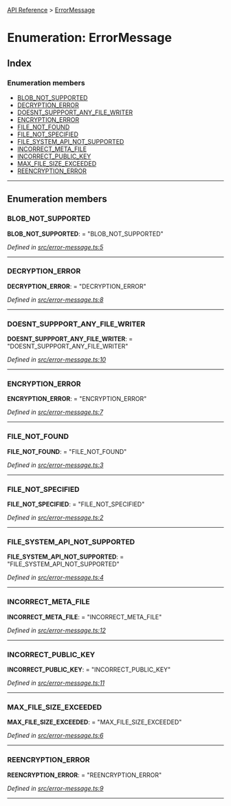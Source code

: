 [API Reference](../README.md) > [ErrorMessage](../enums/errormessage.md)

# Enumeration: ErrorMessage

## Index

### Enumeration members

* [BLOB_NOT_SUPPORTED](errormessage.md#blob_not_supported)
* [DECRYPTION_ERROR](errormessage.md#decryption_error)
* [DOESNT_SUPPPORT_ANY_FILE_WRITER](errormessage.md#doesnt_suppport_any_file_writer)
* [ENCRYPTION_ERROR](errormessage.md#encryption_error)
* [FILE_NOT_FOUND](errormessage.md#file_not_found)
* [FILE_NOT_SPECIFIED](errormessage.md#file_not_specified)
* [FILE_SYSTEM_API_NOT_SUPPORTED](errormessage.md#file_system_api_not_supported)
* [INCORRECT_META_FILE](errormessage.md#incorrect_meta_file)
* [INCORRECT_PUBLIC_KEY](errormessage.md#incorrect_public_key)
* [MAX_FILE_SIZE_EXCEEDED](errormessage.md#max_file_size_exceeded)
* [REENCRYPTION_ERROR](errormessage.md#reencryption_error)

---

## Enumeration members

<a id="blob_not_supported"></a>

###  BLOB_NOT_SUPPORTED

**BLOB_NOT_SUPPORTED**:  = "BLOB_NOT_SUPPORTED"

*Defined in [src/error-message.ts:5](https://github.com/repux/repux-lib/blob/7768859/src/error-message.ts#L5)*

___
<a id="decryption_error"></a>

###  DECRYPTION_ERROR

**DECRYPTION_ERROR**:  = "DECRYPTION_ERROR"

*Defined in [src/error-message.ts:8](https://github.com/repux/repux-lib/blob/7768859/src/error-message.ts#L8)*

___
<a id="doesnt_suppport_any_file_writer"></a>

###  DOESNT_SUPPPORT_ANY_FILE_WRITER

**DOESNT_SUPPPORT_ANY_FILE_WRITER**:  = "DOESNT_SUPPPORT_ANY_FILE_WRITER"

*Defined in [src/error-message.ts:10](https://github.com/repux/repux-lib/blob/7768859/src/error-message.ts#L10)*

___
<a id="encryption_error"></a>

###  ENCRYPTION_ERROR

**ENCRYPTION_ERROR**:  = "ENCRYPTION_ERROR"

*Defined in [src/error-message.ts:7](https://github.com/repux/repux-lib/blob/7768859/src/error-message.ts#L7)*

___
<a id="file_not_found"></a>

###  FILE_NOT_FOUND

**FILE_NOT_FOUND**:  = "FILE_NOT_FOUND"

*Defined in [src/error-message.ts:3](https://github.com/repux/repux-lib/blob/7768859/src/error-message.ts#L3)*

___
<a id="file_not_specified"></a>

###  FILE_NOT_SPECIFIED

**FILE_NOT_SPECIFIED**:  = "FILE_NOT_SPECIFIED"

*Defined in [src/error-message.ts:2](https://github.com/repux/repux-lib/blob/7768859/src/error-message.ts#L2)*

___
<a id="file_system_api_not_supported"></a>

###  FILE_SYSTEM_API_NOT_SUPPORTED

**FILE_SYSTEM_API_NOT_SUPPORTED**:  = "FILE_SYSTEM_API_NOT_SUPPORTED"

*Defined in [src/error-message.ts:4](https://github.com/repux/repux-lib/blob/7768859/src/error-message.ts#L4)*

___
<a id="incorrect_meta_file"></a>

###  INCORRECT_META_FILE

**INCORRECT_META_FILE**:  = "INCORRECT_META_FILE"

*Defined in [src/error-message.ts:12](https://github.com/repux/repux-lib/blob/7768859/src/error-message.ts#L12)*

___
<a id="incorrect_public_key"></a>

###  INCORRECT_PUBLIC_KEY

**INCORRECT_PUBLIC_KEY**:  = "INCORRECT_PUBLIC_KEY"

*Defined in [src/error-message.ts:11](https://github.com/repux/repux-lib/blob/7768859/src/error-message.ts#L11)*

___
<a id="max_file_size_exceeded"></a>

###  MAX_FILE_SIZE_EXCEEDED

**MAX_FILE_SIZE_EXCEEDED**:  = "MAX_FILE_SIZE_EXCEEDED"

*Defined in [src/error-message.ts:6](https://github.com/repux/repux-lib/blob/7768859/src/error-message.ts#L6)*

___
<a id="reencryption_error"></a>

###  REENCRYPTION_ERROR

**REENCRYPTION_ERROR**:  = "REENCRYPTION_ERROR"

*Defined in [src/error-message.ts:9](https://github.com/repux/repux-lib/blob/7768859/src/error-message.ts#L9)*

___

